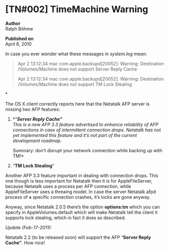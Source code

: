 # \[TN#002\] TimeMachine Warning

**Author**  
Ralph Böhme

**Published on**  
April 8, 2010

<div class="entry_content">

In case you ever wonder what these messages in *system.log* mean:

> Apr 2 13:12:34 mac com.apple.backupd\[20052\]: Warning: Destination
> /Volumes/Machine does not support Server Reply Cache
>
> Apr 2 13:12:34 mac com.apple.backupd\[20052\]: Warning: Destination
> /Volumes/Machine does not support TM Lock Stealing

<span id="more-79">*

The OS X client correctly reports here that the Netatalk AFP server is
missing two AFP features:

1.  *“***Server Reply Cache”  
    <span style="font-weight: normal;">This is a new AFP 3.3 feature
    advertised to enhance reliability of AFP connections in case of
    intermittent connection drops. Netatalk has not yet implemented this
    feature and it’s not part of the current development
    roadmap.***

    *<span style="font-style: normal;">Summary: don’t disrupt your
    network connection while backing up with TM!**

2.  “**TM Lock Stealing**“

Another AFP 3.3 feature important in dealing with connection drops. This
one though is less important for Netatalk then it is for
AppleFileServer, because Netatalk uses a process per AFP connection,
while AppleFileServer uses a threaing model. In case the server Netatalk
afpd process of a specific connection crashes, it’s locks are gone
anyway.

Anyway, since Netatalk 2.0.5 there’s the option **options:tm** which you
can specify in AppleVolumes.default which will make Netatalk tell the
client it supports lock stealing, which in fact it does as described.

<div>

*Update (Feb-17-2011):*

<div>

Netatalk 2.2 (to be released soon) will support the AFP “**Server Reply
Cache”**. How nice!
